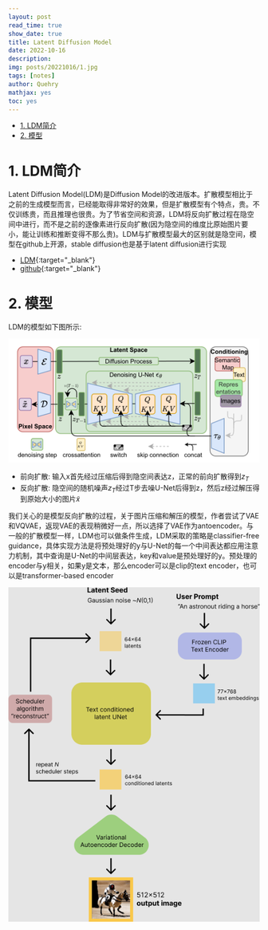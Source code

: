 ```yaml
---
layout: post
read_time: true
show_date: true
title: Latent Diffusion Model
date: 2022-10-16
description: 
img: posts/20221016/1.jpg 
tags: [notes]
author: Quehry
mathjax: yes
toc: yes
---
```


<!-- TOC -->

- [1. LDM简介](#1-ldm简介)
- [2. 模型](#2-模型)

<!-- /TOC -->

# 1. LDM简介
Latent Diffusion Model(LDM)是Diffusion Model的改进版本。扩散模型相比于之前的生成模型而言，已经能取得非常好的效果，但是扩散模型有个特点，贵。不仅训练贵，而且推理也很贵。为了节省空间和资源，LDM将反向扩散过程在隐空间中进行，而不是之前的逐像素进行反向扩散(因为隐空间的维度比原始图片要小，能让训练和推断变得不那么贵)。LDM与扩散模型最大的区别就是隐空间，模型在github上开源，stable diffusion也是基于latent diffusion进行实现
- [LDM](https://arxiv.org/abs/2112.10752){:target="_blank"}
- [github](https://github.com/CompVis/latent-diffusion){:target="_blank"}

# 2. 模型
LDM的模型如下图所示: 

<center><img src='../assets/img/posts/20221016/2.jpg'></center>

- 前向扩散: 输入x首先经过压缩后得到隐空间表达z，正常的前向扩散得到$z_T$
- 反向扩散: 隐空间的随机噪声$z_T$经过T步去噪U-Net后得到z，然后z经过解压得到原始大小的图片$\tilde{x}$

我们关心的是模型反向扩散的过程，关于图片压缩和解压的模型，作者尝试了VAE和VQVAE，返现VAE的表现稍微好一点，所以选择了VAE作为antoencoder。与一般的扩散模型一样，LDM也可以做条件生成，LDM采取的策略是classifier-free guidance，具体实现方法是将预处理好的y与U-Net的每一个中间表达都应用注意力机制，其中查询是U-Net的中间层表达，key和value是预处理好的y。预处理的encoder与y相关，如果y是文本，那么encoder可以是clip的text encoder，也可以是transformer-based encoder

<center><img src='../assets/img/posts/20221016/3.jpg'></center>